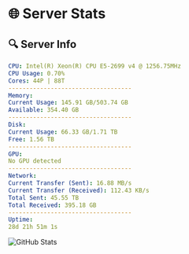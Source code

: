 # 🌐 Server Stats
## 🔍 Server Info
```yaml
CPU: Intel(R) Xeon(R) CPU E5-2699 v4 @ 1256.75MHz
CPU Usage: 0.70%
Cores: 44P | 88T
-----------------------------------
Memory:
Current Usage: 145.91 GB/503.74 GB
Available: 354.40 GB
-----------------------------------
Disk:
Current Usage: 66.33 GB/1.71 TB
Free: 1.56 TB
-----------------------------------
GPU:
No GPU detected
-----------------------------------
Network:
Current Transfer (Sent): 16.88 MB/s
Current Transfer (Received): 112.43 KB/s
Total Sent: 45.55 TB
Total Received: 395.18 GB
-----------------------------------
Uptime:
28d 21h 51m 1s
```
![GitHub Stats](https://img.shields.io/badge/Updated-2025-04-05_19:13:50-blue)